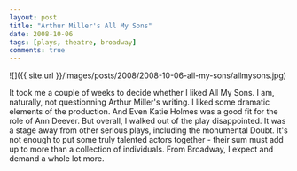 ```yaml
---
layout: post
title: "Arthur Miller's All My Sons"
date: 2008-10-06
tags: [plays, theatre, broadway]
comments: true
---
```

![]({{ site.url }}/images/posts/2008/2008-10-06-all-my-sons/allmysons.jpg)

It took me a couple of weeks to decide whether I liked All My Sons. I am, naturally, not questionning Arthur Miller's writing. I liked some dramatic elements of the production. And Even Katie Holmes was a good fit for the role of Ann Deever. But overall, I walked out of the play disappointed. It was a stage away from other serious plays, including the monumental Doubt. It's not enough to put some truly talented actors together - their sum must add up to more than a collection of individuals. From Broadway, I expect and demand a whole lot more.
